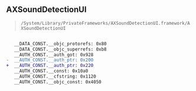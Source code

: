 ## AXSoundDetectionUI

> `/System/Library/PrivateFrameworks/AXSoundDetectionUI.framework/AXSoundDetectionUI`

```diff

   __DATA_CONST.__objc_protorefs: 0x80
   __DATA_CONST.__objc_superrefs: 0xb8
   __AUTH_CONST.__auth_got: 0x928
-  __AUTH_CONST.__auth_ptr: 0x200
+  __AUTH_CONST.__auth_ptr: 0x220
   __AUTH_CONST.__const: 0x10a0
   __AUTH_CONST.__cfstring: 0x1120
   __AUTH_CONST.__objc_const: 0x4050

```
